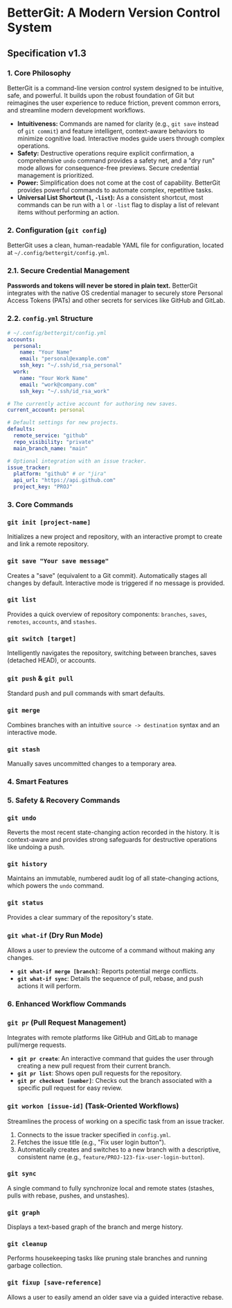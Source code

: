 # BetterGit: A Modern Version Control System

## Specification v1.3

### 1. Core Philosophy

BetterGit is a command-line version control system designed to be intuitive, safe, and powerful. It builds upon the robust foundation of Git but reimagines the user experience to reduce friction, prevent common errors, and streamline modern development workflows.

- **Intuitiveness:** Commands are named for clarity (e.g., `git save` instead of `git commit`) and feature intelligent, context-aware behaviors to minimize cognitive load. Interactive modes guide users through complex operations.
- **Safety:** Destructive operations require explicit confirmation, a comprehensive `undo` command provides a safety net, and a "dry run" mode allows for consequence-free previews. Secure credential management is prioritized.
- **Power:** Simplification does not come at the cost of capability. BetterGit provides powerful commands to automate complex, repetitive tasks.
- **Universal List Shortcut (`l`, `-list`):** As a consistent shortcut, most commands can be run with a `l` or `-list` flag to display a list of relevant items without performing an action.

### 2. Configuration (`git config`)

BetterGit uses a clean, human-readable YAML file for configuration, located at `~/.config/bettergit/config.yml`.

### 2.1. Secure Credential Management

**Passwords and tokens will never be stored in plain text.** BetterGit integrates with the native OS credential manager to securely store Personal Access Tokens (PATs) and other secrets for services like GitHub and GitLab.

### 2.2. `config.yml` Structure

```yaml
# ~/.config/bettergit/config.yml
accounts:
  personal:
    name: "Your Name"
    email: "personal@example.com"
    ssh_key: "~/.ssh/id_rsa_personal"
  work:
    name: "Your Work Name"
    email: "work@company.com"
    ssh_key: "~/.ssh/id_rsa_work"

# The currently active account for authoring new saves.
current_account: personal

# Default settings for new projects.
defaults:
  remote_service: "github"
  repo_visibility: "private"
  main_branch_name: "main"

# Optional integration with an issue tracker.
issue_tracker:
  platform: "github" # or "jira"
  api_url: "https://api.github.com"
  project_key: "PROJ"

```

### 3. Core Commands

### `git init [project-name]`

Initializes a new project and repository, with an interactive prompt to create and link a remote repository.

### `git save "Your save message"`

Creates a "save" (equivalent to a Git commit). Automatically stages all changes by default. Interactive mode is triggered if no message is provided.

### `git list`

Provides a quick overview of repository components: `branches`, `saves`, `remotes`, `accounts`, and `stashes`.

### `git switch [target]`

Intelligently navigates the repository, switching between branches, saves (detached HEAD), or accounts.

### `git push` & `git pull`

Standard push and pull commands with smart defaults.

### `git merge`

Combines branches with an intuitive `source -> destination` syntax and an interactive mode.

### `git stash`

Manually saves uncommitted changes to a temporary area.

### 4. Smart Features

### 5. Safety & Recovery Commands

### `git undo`

Reverts the most recent state-changing action recorded in the history. It is context-aware and provides strong safeguards for destructive operations like undoing a push.

### `git history`

Maintains an immutable, numbered audit log of all state-changing actions, which powers the `undo` command.

### `git status`

Provides a clear summary of the repository's state.

### `git what-if` (Dry Run Mode)

Allows a user to preview the outcome of a command without making any changes.

- **`git what-if merge [branch]`**: Reports potential merge conflicts.
- **`git what-if sync`**: Details the sequence of pull, rebase, and push actions it will perform.

### 6. Enhanced Workflow Commands

### `git pr` (Pull Request Management)

Integrates with remote platforms like GitHub and GitLab to manage pull/merge requests.

- **`git pr create`**: An interactive command that guides the user through creating a new pull request from their current branch.
- **`git pr list`**: Shows open pull requests for the repository.
- **`git pr checkout [number]`**: Checks out the branch associated with a specific pull request for easy review.

### `git workon [issue-id]` (Task-Oriented Workflows)

Streamlines the process of working on a specific task from an issue tracker.

1. Connects to the issue tracker specified in `config.yml`.
2. Fetches the issue title (e.g., "Fix user login button").
3. Automatically creates and switches to a new branch with a descriptive, consistent name (e.g., `feature/PROJ-123-fix-user-login-button`).

### `git sync`

A single command to fully synchronize local and remote states (stashes, pulls with rebase, pushes, and unstashes).

### `git graph`

Displays a text-based graph of the branch and merge history.

### `git cleanup`

Performs housekeeping tasks like pruning stale branches and running garbage collection.

### `git fixup [save-reference]`

Allows a user to easily amend an older save via a guided interactive rebase.